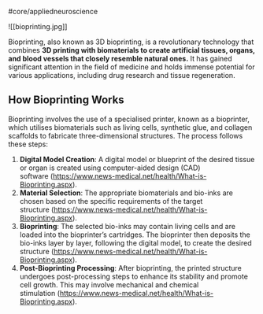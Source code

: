 #core/appliedneuroscience

![[bioprinting.jpg]]

Bioprinting, also known as 3D bioprinting, is a revolutionary technology that combines **3D printing with biomaterials to create artificial tissues, organs, and blood vessels that closely resemble natural ones.** It has gained significant attention in the field of medicine and holds immense potential for various applications, including drug research and tissue regeneration.

## How Bioprinting Works

Bioprinting involves the use of a specialised printer, known as a bioprinter, which utilises biomaterials such as living cells, synthetic glue, and collagen scaffolds to fabricate three-dimensional structures. The process follows these steps:

1. **Digital Model Creation**: A digital model or blueprint of the desired tissue or organ is created using computer-aided design (CAD) software (<https://www.news-medical.net/health/What-is-Bioprinting.aspx>).
2. **Material Selection**: The appropriate biomaterials and bio-inks are chosen based on the specific requirements of the target structure (<https://www.news-medical.net/health/What-is-Bioprinting.aspx>).
3. **Bioprinting**: The selected bio-inks may contain living cells and are loaded into the bioprinter’s cartridges. The bioprinter then deposits the bio-inks layer by layer, following the digital model, to create the desired structure (<https://www.news-medical.net/health/What-is-Bioprinting.aspx>).
4. **Post-Bioprinting Processing**: After bioprinting, the printed structure undergoes post-processing steps to enhance its stability and promote cell growth. This may involve mechanical and chemical stimulation (<https://www.news-medical.net/health/What-is-Bioprinting.aspx>).
